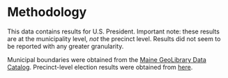 # Methodology

This data contains results for U.S. President. Important note: these results are at the municipality level, *not* the precinct level. Results did not seem to be reported with any greater granularity.

Municipal boundaries were obtained from the [Maine GeoLibrary Data Catalog](https://www.maine.gov/geolib/catalog.html). Precinct-level election results were obtained from [here](https://www.maine.gov/sos/cec/elec/results/index.html).